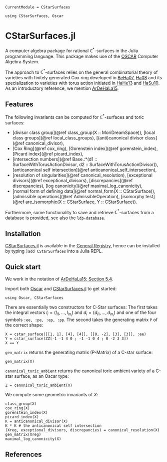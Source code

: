 ```@meta
CurrentModule = CStarSurfaces
```

```@setup oscar
using CStarSurfaces, Oscar 
```

# CStarSurfaces.jl

A computer algebra package for rational $\mathbb{C}^*$-surfaces in the Julia
programming language. This package makes use of the
[OSCAR](https://www.oscar-system.org) Computer Algebra System.

The approach to $\mathbb{C}^*$-surfaces relies on the general combinatorial
theory of varieties with finitely generated Cox ring developed in
[BeHa07](@cite), [Ha08](@cite) and its specialization to varieties with torus
action initiated in [HaHe13](@cite) and [HaSu10](@cite). As an introductory
reference, we mention [ArDeHaLa15](@cite).

## Features

The following invariants can be computed for $\mathbb{C}^*$-surfaces and toric
surfaces:

- [divisor class group](@ref class_group(X :: MoriDreamSpace)), [local class groups](@ref local_class_groups), [(anti)canonical divisor class](@ref canonical_divisor),
- [Cox Ring](@ref cox_ring), [Gorenstein index](@ref gorenstein_index), [Picard index](@ref picard_index),
- [intersection numbers](@ref Base.:*(d1 :: SurfaceWithTorusActionDivisor, d2 :: SurfaceWithTorusActionDivisor)), [anticanonical self intersection](@ref anticanonical_self_intersection),
- [resolution of singularities](@ref canonical_resolution), [exceptional divisors](@ref exceptional_divisors), [discrepancies](@ref discrepancies), [log canonicity](@ref maximal_log_canonicity),
- [normal form of defining data](@ref normal_form(X :: CStarSurface)), [admissible operations](@ref AdmissibleOperation), [isomorphy test](@ref are_isomorphic(X :: CStarSurface, Y :: CStarSurface)).

Furthermore, some functionality to save and retrieve $\mathbb{C}^*$-surfaces
from a database is [provided](@ref "Database functionality"), see also the
[`ldp-database`](https://www.math.uni-tuebingen.de/forschung/algebra/ldp-database/).

## Installation

[CStarSurfaces.jl](https://github.com/justus-springer/CStarSurfaces.jl) is
available in the [General
Registry](https://github.com/JuliaRegistries/General), hence can be
installed by typing `]add CStarSurfaces` into a Julia REPL.

## Quick start

We work in the notation of [ArDeHaLa15; Section 5.4](@cite).

Import both [Oscar](https://www.oscar-system.org) and [CStarSurfaces.jl](https://github.com/justus-springer/CStarSurfaces.jl) to get started:

```@repl
using Oscar, CStarSurfaces
```

There are essentially two constructors for C-Star surfaces: The first takes the
integral vectors $l_i=(l_{i1}, \dots, l_{in_i})$ and $d_i=(d_{i1}, \dots,
d_{in_i})$ and one of the four symbols `:ee, :pe, :ep, :pp`. The second takes
the generating matrix `P` of the correct shape:

```@repl oscar
X = cstar_surface([[1, 1], [4], [4]], [[0, -2], [3], [3]], :ee)
Y = cstar_surface(ZZ[-1 -1 4 0 ; -1 -1 0 4 ; 0 -2 3 3])
X == Y
```

`gen_matrix` returns the generating matrix (P-Matrix) of a C-star surface:

```@repl oscar
gen_matrix(X)
```

`canonical_toric_ambient` returns the canonical toric ambient variety of a
C-star surface, as an Oscar type:

```@repl oscar
Z = canonical_toric_ambient(X)
```

We compute some geometric invariants of $X$:

```@repl oscar
class_group(X)
cox_ring(X)
gorenstein_index(X)
picard_index(X)
K = anticanonical_divisor(X)
K * K # the anticanonical self intersection
(Xreg, exceptional_divisors, discrepancies) = canonical_resolution(X)
gen_matrix(Xreg)
maximal_log_canonicity(X)
```

## References

```@bibliography
```
